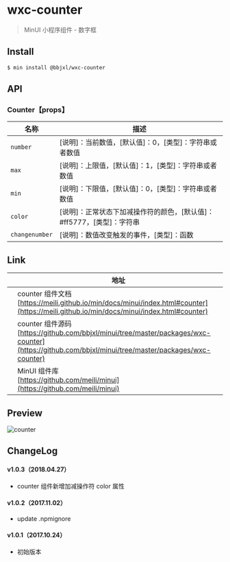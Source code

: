 # wxc-counter

> MinUI 小程序组件 - 数字框

## Install

``` bash
$ min install @bbjxl/wxc-counter
```


## API

### Counter【props】

| 名称                  | 描述                         |
|----------------------|------------------------------|
|`number`              | [说明]：当前数值，[默认值]：0，[类型]：字符串或者数值 |
|`max`                 | [说明]：上限值，[默认值]：1，[类型]：字符串或者数值 |
|`min`                 | [说明]：下限值，[默认值]：0，[类型]：字符串或者数值 |
|`color`               | [说明]：正常状态下加减操作符的颜色，[默认值]：#ff5777，[类型]：字符串 |
|`changenumber`        | [说明]：数值改变触发的事件，[类型]：函数 |

## Link
||地址|
|--|---|
||counter 组件文档 <br> [https://meili.github.io/min/docs/minui/index.html#counter](https://meili.github.io/min/docs/minui/index.html#counter)<br>|
||counter 组件源码 <br> [https://github.com/bbjxl/minui/tree/master/packages/wxc-counter](https://github.com/bbjxl/minui/tree/master/packages/wxc-counter)<br>|
||MinUI 组件库 <br> [https://github.com/meili/minui](https://github.com/meili/minui) <br>|

## Preview
![counter](https://s10.mogucdn.com/mlcdn/c45406/171107_8f74132b6gi7gb1kaej6icddf7e88_480x480.jpg_225x999.jpg)

##  ChangeLog
#### v1.0.3（2018.04.27）
- counter 组件新增加减操作符 color 属性

#### v1.0.2（2017.11.02）

- update .npmignore

#### v1.0.1（2017.10.24）

- 初始版本
